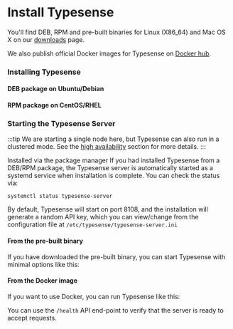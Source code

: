 # Install Typesense

You'll find DEB, RPM and pre-built binaries for Linux (X86_64) and Mac OS X on our [downloads](https://typesense.org/downloads) page.

We also publish official Docker images for Typesense on [Docker hub](https://hub.docker.com/r/typesense/typesense/).

### Installing Typesense

#### DEB package on Ubuntu/Debian

<Tabs :tabs="['Shell']">
  <template v-slot:Shell>

```bash
apt install ./typesense-server-<version>-amd64.deb
```

  </template>
</Tabs>

#### RPM package on CentOS/RHEL
<Tabs :tabs="['Shell']">
  <template v-slot:Shell>

```bash
yum install ./typesense-server-<version>.x86_64.rpm
```

  </template>
</Tabs>

### Starting the Typesense Server

:::tip
We are starting a single node here, but Typesense can also run in a clustered mode. See the [high availability](./high-availability.md) section for more details.
:::

Installed via the package manager
If you had installed Typesense from a DEB/RPM package, the Typesense server is automatically started as a systemd service when installation is complete. You can check the status via:

`systemctl status typesense-server`

By default, Typesense will start on port 8108, and the installation will generate a random API key, which you can view/change from the configuration file at `/etc/typesense/typesense-server.ini`

#### From the pre-built binary
If you have downloaded the pre-built binary, you can start Typesense with minimal options like this:

<Tabs :tabs="['Shell']">
  <template v-slot:Shell>

```bash
mkdir /tmp/typesense-data
./typesense-server --data-dir=/tmp/typesense-data --api-key=$TYPESENSE_API_KEY
```

  </template>
</Tabs>

#### From the Docker image
If you want to use Docker, you can run Typesense like this:

<Tabs :tabs="['Shell']">
  <template v-slot:Shell>

<pre class="language-bash"><code>mkdir /tmp/typesense-data

docker run -p 8108:8108 -v/tmp/typesense-data:/data typesense/typesense:{{ $page.typesenseVersion }} \
  --data-dir /data --api-key=$TYPESENSE_API_KEY </code></pre>

  </template>
</Tabs>

You can use the `/health` API end-point to verify that the server is ready to accept requests.

<Tabs :tabs="['Shell']">
  <template v-slot:Shell>

```bash
curl http://localhost:8108/health
{"ok":true}
```

  </template>
</Tabs>
